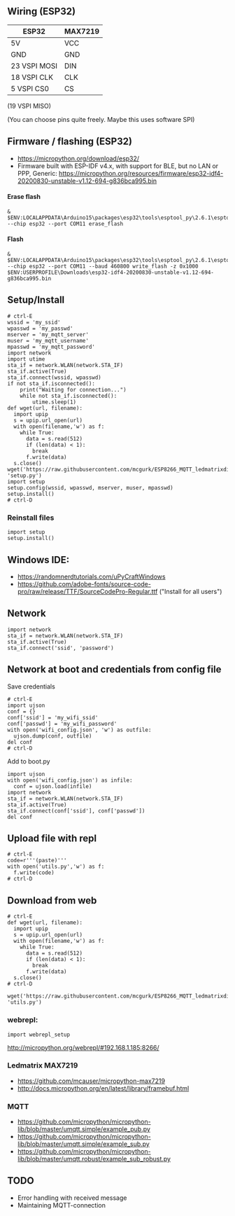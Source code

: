 ## Wiring (ESP32)
ESP32 | MAX7219
--- | ---
5V | VCC
GND	| GND
23 VSPI MOSI | DIN
18 VSPI CLK | CLK
5 VSPI CS0	| CS
(19 VSPI MISO)

(You can choose pins quite freely. Maybe this uses software SPI)

## Firmware / flashing (ESP32)
- https://micropython.org/download/esp32/
- Firmware built with ESP-IDF v4.x, with support for BLE, but no LAN or PPP, Generic: https://micropython.org/resources/firmware/esp32-idf4-20200830-unstable-v1.12-694-g836bca995.bin

#### Erase flash
```
& $ENV:LOCALAPPDATA\Arduino15\packages\esp32\tools\esptool_py\2.6.1\esptool.exe --chip esp32 --port COM11 erase_flash
```
#### Flash
```
& $ENV:LOCALAPPDATA\Arduino15\packages\esp32\tools\esptool_py\2.6.1\esptool.exe --chip esp32 --port COM11 --baud 460800 write_flash -z 0x1000 $ENV:USERPROFILE\Downloads\esp32-idf4-20200830-unstable-v1.12-694-g836bca995.bin
```

## Setup/Install
```
# ctrl-E
wssid = 'my_ssid'
wpasswd = 'my_passwd'
mserver = 'my_mqtt_server'
muser = 'my_mqtt_username'
mpasswd = 'my_mqtt_password'
import network
import utime
sta_if = network.WLAN(network.STA_IF)
sta_if.active(True)
sta_if.connect(wssid, wpasswd)
if not sta_if.isconnected():
    print("Waiting for connection...")
    while not sta_if.isconnected():
        utime.sleep(1)
def wget(url, filename):
  import upip
  s = upip.url_open(url)
  with open(filename,'w') as f:
    while True:
      data = s.read(512)
      if (len(data) < 1):
        break
      f.write(data)
  s.close()
wget('https://raw.githubusercontent.com/mcgurk/ESP8266_MQTT_ledmatrixdisplay/master/micropython/setup.py', 'setup.py')
import setup
setup.config(wssid, wpasswd, mserver, muser, mpasswd)
setup.install()
# ctrl-D
```
### Reinstall files
```
import setup
setup.install()
```


## Windows IDE:
- https://randomnerdtutorials.com/uPyCraftWindows
- https://github.com/adobe-fonts/source-code-pro/raw/release/TTF/SourceCodePro-Regular.ttf ("Install for all users")

## Network
```
import network
sta_if = network.WLAN(network.STA_IF)
sta_if.active(True)
sta_if.connect('ssid', 'password')
```
## Network at boot and credentials from config file
Save credentials
```
# ctrl-E
import ujson
conf = {}
conf['ssid'] = 'my_wifi_ssid'
conf['passwd'] = 'my_wifi_password'
with open('wifi_config.json', 'w') as outfile:
  ujson.dump(conf, outfile)
del conf
# ctrl-D
```
Add to boot.py
```
import ujson
with open('wifi_config.json') as infile:
  conf = ujson.load(infile)
import network
sta_if = network.WLAN(network.STA_IF)
sta_if.active(True)
sta_if.connect(conf['ssid'], conf['passwd'])
del conf
```

## Upload file with repl
```
# ctrl-E
code=r'''(paste)'''
with open('utils.py','w') as f:
  f.write(code)
# ctrl-D
```

## Download from web
```
# ctrl-E
def wget(url, filename):
  import upip
  s = upip.url_open(url)
  with open(filename,'w') as f:
    while True:
      data = s.read(512)
      if (len(data) < 1):
        break
      f.write(data)
  s.close()
# ctrl-D
```
```
wget('https://raw.githubusercontent.com/mcgurk/ESP8266_MQTT_ledmatrixdisplay/master/micropython/utils.py', 'utils.py')
```

### webrepl:
```
import webrepl_setup
```
http://micropython.org/webrepl/#192.168.1.185:8266/



### Ledmatrix MAX7219
- https://github.com/mcauser/micropython-max7219
- http://docs.micropython.org/en/latest/library/framebuf.html

### MQTT
- https://github.com/micropython/micropython-lib/blob/master/umqtt.simple/example_pub.py
- https://github.com/micropython/micropython-lib/blob/master/umqtt.simple/example_sub.py
- https://github.com/micropython/micropython-lib/blob/master/umqtt.robust/example_sub_robust.py

## TODO
- Error handling with received message
- Maintaining MQTT-connection
